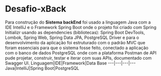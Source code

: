 # Desafio-xBack
Para construção do **Sistema backEnd** foi usado a linguagem Java com a IDE IntelliJ e o Framework Spring Boot onde o projeto  foi criado  com Spring Initializr usando as dependencies (bibliotecas): Spring Boot DevTools, Lombok, Spring Web, Spring Data JPA, PostgreSQL Driver e para o desenvolvimento da aplicação  foi  estruturado com o padrão MVC  que foram essenciais para que o sistema fosse feito, conectado a aplicação com o banco de dados PostgreSQL onde com a plataforma Postman de API pude projetar, construir, testar e iterar com suas APIs, documentado com Swagger UI.
Linguagem|IDE|Framework|Data Base
---|---|---|---
Java|IntelliJ|Spring Boot|PostgreSQL
